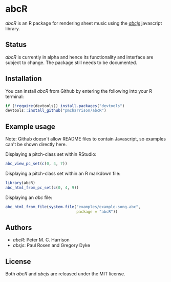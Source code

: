 
abcR
====

*abcR* is an R package for rendering sheet music using 
the *[abcjs](https://abcjs.net/%5D)* javascript library.

Status
------

*abcR* is currently in alpha and hence its functionality and interface are subject to change. The package still needs to be documented.

Installation
------------

You can install *abcR* from Github by entering the following into your R terminal:

``` r
if (!require(devtools)) install.packages("devtools")
devtools::install_github("pmcharrison/abcR")
```

Example usage
-------------

Note: Github doesn't allow README files to contain Javascript, so examples can't be shown directly here.

Displaying a pitch-class set within RStudio:

``` r
abc_view_pc_set(c(0, 4, 7))
```

Displaying a pitch-class set within an R markdown file:

``` r
library(abcR)
abc_html_from_pc_set(c(0, 4, 9))
```

Displaying an *abc* file:

``` r
abc_html_from_file(system.file("examples/example-song.abc",
                               package = "abcR"))
```

Authors
-------

-   *abcR*: Peter M. C. Harrison
-   *absjs*: Paul Rosen and Gregory Dyke

License
-------

Both *abcR* and *abcjs* are released under the MIT license.

